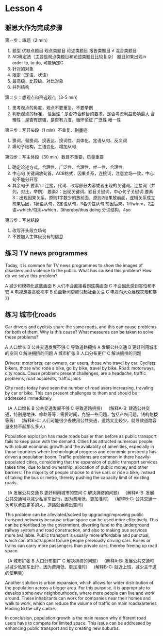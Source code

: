 # Lesson 4 

## 雅思大作为完成步骤

第一步：审题（2 min）
1. 题型
   优缺点题目
   观点类题目
   论述类题目
   报告类题目 √
   混合类题目
2. AC确定法（主要是观点类题目和论述类题目比较复杂）
   题目如果出现in order to, to do, 可能确定C
3. 针对的对象
4. 限定（定语、状语）
5. 最高级、比较级、对比对象
6. 并列结构

第二步：想观点和筛选观点（3-5 min）
1. 思考观点的角度，观点不要重复，不要举例
2. 判断观点的标准，
   恰当性：是否符合题目的要求，是否考虑利益影响最大
   合理性：是否有逻辑，是否有力度，循环论证
   广泛性
   唯一性

第三步：写开头段（1 min）不重复、别墨迹
1. 换词，替换词、换表达、换词性、具体化、定语从句、反义词
2. 填句子结构，主语变化、增加从句

第四步：写主体段（30 min）数目不重要，质量重要
1. 确定论述方式，合理性、广泛性、合理性、唯一性、合理性
2. 中心句
   关键词放句首，ACB格式，因果关系，连接词，注意立场一致，中心句不能分开写
3. 其余句子
   要素1：连接，代词、改写部分内容或者出现的关键词，连接词（并列，对比，举例）
   要素2：出现关键词，题目关键词，中心句子关键词
   要素3：出现因果关系，原则1字数少的放前面，原则2结果放前面，逻辑关系成立
   前果后因，1状语从句，2定语从句，3名词性从句
   前因后果，1if/when，2主语+which/句末+which，3thereby/thus doing 分词结构，4so

第五步：写总结段
1. 改写开头段立场句
2. 不要加入主体段没有的信息


## 练习 TV news programmes

Today, it is common for TV news programmes to show the images of disasters and violence to the public. What has caused this problem? How do we solve this problem?

A 减少和模糊化这些画面 B 人们不会直接看到这类画面 C 不会因此感到害怕和不安
A 电视想提高收视率 B 负面新闻更能引起社会关注 C 电视向大众展现灾难和暴力


## 练习 城市化roads

Car drivers and cyclists share the same roads, and this can cause problems for both of them. Why is this cause? What measures can be taken to solve these problems? 

A 人口增长 B 公共交通发展不够 C 导致道路拥挤
A 发展公共交通 B 更好利用城市的空间 C 解决拥挤的问题
A 城市扩张 B 人口分布更广 C 解决拥挤的问题

Drivers: motorisrts, car owners, car users, those who travel by car.
Cyclists: bikers, those who rode a bike, go by bike, travel by bike.
Road: motorways, city roads.
Cause problem: present challenges, are a headache, traffic problems, road accidents, traffic jams

City roads today have seen the number of road users increasing, travaling by car or bike. This can present challenges to them and should be addressed immediately.

（A 人口增长 B 公共交通发展不够 C 导致道路拥挤）
（解释A-B: 建造公共交通，特别是地铁、修路等等，需要时间，克服一些问题，包括产权问题，钱的划拨等等）
（解释B-C: 人们可能很少去使用公共交通，道路又比较少，就导致道路容量支持不起那么多人）
 
Population explosion has made roads busier than before as public transport fails to keep pace with the demand. Cities has attracted numerous people with robust economic growth and the availablity of amenities, especially in those countries where technological progress and economic prosperity has driven a population boom. Traffic problems are common in there heavily-populated cities, considering that the expansion of public transport services takes time, due to land ownership, allocation of public money and other barriers. The majority of people choose to drive cars or ride a bike, instead of taking the bus or metro, thereby pushing the capacity limit of existing roads.

（A 发展公共交通 B 更好利用城市的空间 C 解决拥挤的问题）
（解释A-B: 发展公共交通可以减少私家车出行，因为费用低、更加准时）
（解释B-C: 公共交通一次可以承载更多的人，道路就会腾出空间）

This problem can be alleviated/solved by upgrading/improving public transport networks because urban space can be used more effectively. This can be prioritised by the government, diverting fund to the underground railway system and road construction, and also to making bus services more available. Public transport is usually more affordable and punctual, which can attract/appeal to/lure people previously driving cars. Buses or trains can carry more passengers than private cars, thereby freeing up road space. 

（A 城市扩张 B 人口分布更广 C 解决拥挤的问题）
（解释A-B: 发展公共交通可以减少私家车出行，因为费用低、更加准时）
（解释B-C: 就近上班，减少主干道的使用量）

Another solution is urban expansion, which allows for wider distribution of the population across a bigger area. For this purpose, it is appropriate to develop some new neighbourhoods, where more people can live and work around. These inhabitants can work for companies near their homes and walk to work, which can reduce the volume of traffic on main roads/arteries leading to the city cantre. 

In conclusion, population growth is the main reason why different road users have to compete for limited space. This issue can be addressed by enhancing public transport and by creating new suburbs.